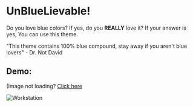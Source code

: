 # UnBlueLievable!

Do you love blue colors? If yes, do you **REALLY** love it?
If your answer is yes, You can use this theme.

"This theme contains 100% blue compound, stay away if you aren't blue lovers"
\- Dr\. Not David

## **Demo:**
(Image not loading? [Click here](https://sv1.picz.in.th/images/2021/10/31/uPKHgR.png)

![Workstation](https://sv1.picz.in.th/images/2021/10/31/uPKHgR.png)
